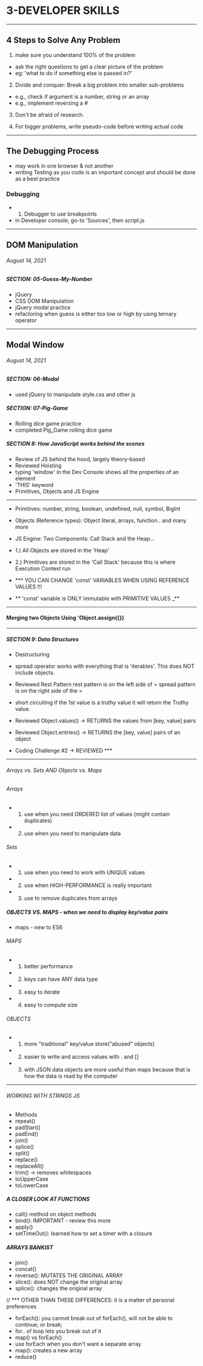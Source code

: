 # 3-DEVELOPER SKILLS

---

## 4 Steps to Solve Any Problem

1. make sure you understand 100% of the problem

- ask the right questions to get a clear picture of the problem
- eg: 'what to do if something else is passed in?'

2. Divide and conquer: Break a big problem into smaller sub-problems

- e.g., check if argument is a number, string or an array
- e.g., implement reversing a #

3. Don't be afraid of research.

4. For bigger problems, write pseudo-code before writing actual code

---

## The Debugging Process

- may work in one browser & not another
- writing Testing as you code is an important concept and should be done as a best practice

### Debugging

- 1. Debugger to use breakpoints
- in Developer console, go-to 'Sources', then script.js

---

## DOM Manipulation

###### August 14, 2021

##### SECTION: 05-Guess-My-Number

- jQuery
- CSS DOM Manipulation
- jQuery modal practice
- refactoring when guess is either too low or high by using ternary operator

---

## Modal Window

###### August 14, 2021

##### SECTION: 06-Modal

- used jQuery to manipulate style.css and other js

##### SECTION: 07-Pig-Game

- Rolling dice game practice
- completed Pig_Game rolling dice game

##### SECTION 8: How JavaScript works behind the scenes

- Review of JS behind the hood, largely theory-based
- Reviewed Hoisting
- typing 'window' in the Dev Console shows all the properties of an element
- 'THIS' keyword
- Primitives, Objects and JS Engine

---

- Primitives: number, string, boolean, undefined, null, symbol, BigInt
- Objects (Reference types): Object literal, arrays, function.. and many more

- JS Engine: Two Components: Call Stack and the Heap...
- 1.) All Objects are stored in the 'Heap'
- 2.) Primitives are stored in the 'Call Stack' because this is where Execution Context run

- \*\*\* YOU CAN CHANGE 'const' VARIABLES WHEN USING REFERENCE VALUES !!!
- ** 'const' variable is ONLY immutable with PRIMITIVE VALUES \_**

---

#### Merging two Objects Using 'Object.assign({})

---

##### SECTION 9: Data Structures

- Destructuring

- spread operator works with everything that is 'iterables'. This does NOT include objects.
- Reviewed Rest Pattern
  rest pattern is on the left side of =
  spread pattern is on the right side of the =
- short circuiting if the 1st value is a truthy value it will return the Truthy value.

- Reviewed Object.values() -> RETURNS the values from [key, value] pairs
- Reviewed Object.entries() -> RETURNS the [key, value] pairs of an object
- Coding Challenge #2 -> REVIEWED \*\*\*

---

###### Arrays vs. Sets AND Objects vs. Maps

###### Arrays

- 1. use when you need ORDERED list of values (might contain duplicates)
- 2. use when you need to manipulate data

###### Sets

- 1. use when you need to work with UNIQUE values
- 2. use when HIGH-PERFORMANCE is really important
- 3. use to remove duplicates from arrays

##### OBJECTS VS. MAPS - when we need to display key/value pairs

- maps - new to ES6

###### MAPS

- 1. better performance
- 2. keys can have ANY data type
- 3. easy to iterate
- 4. easy to compute size

###### OBJECTS

- 1. more "traditional" key/value store("abused" objects)
- 2. easier to write and access values with . and []
- 3. with JSON data objects are more useful than maps because that is how the data is read by the computer

---

###### WORKING WITH STRINGS JS

- Methods
- repeat()
- padStart()
- padEnd()
- join()
- splice()
- split()
- replace()
- replaceAll()
- trim() -> removes whitespaces
- toUpperCase
- toLowerCase

##### A CLOSER LOOK AT FUNCTIONS

- call() method on object methods
- bind(): IMPORTANT - review this more
- apply()
- setTimeOut(): learned how to set a timer with a closure

##### ARRAYS BANKIST

- join()
- concat()
- reverse(): MUTATES THE ORIGINAL ARRAY
- slice(): does NOT change the original array
- splice(): changes the original array

// \*\*\* OTHER THAN THESE DIFFERENCES: it is a matter of personal preferences

- forEach(): you cannot break out of forEach(), will not be able to continue; or break;
- for.. of loop lets you break out of it
- map() vs forEach()
- use forEach when you don't want a separate array
- map(): creates a new array
- reduce()
